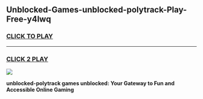 
## Unblocked-Games-unblocked-polytrack-Play-Free-y4lwq
<h3>
<a href="https://premium76.site?title=unblocked-polytrack&ref=23A">CLICK TO PLAY</a></h3>
<hr>

<h3>
<a href="https://premium76.site?title=unblocked-polytrack&ref=23A">CLICK 2 PLAY</a>
  
</h3>

<a href="https://premium76.site?title=unblocked-polytrack&ref=23A"><img src="https://clearcache.store/games.png"></a>


**unblocked-polytrack games unblocked: Your Gateway to Fun and Accessible Online Gaming**
